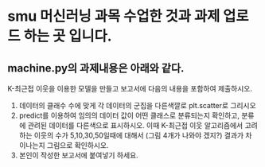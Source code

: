 # smu 머신러닝 과목 수업한 것과 과제 업로드 하는 곳 입니다.

<h2>machine.py의 과제내용은 아래와 같다.</h2>

K-최근접 이웃을 이용한 모델을 만들고 보고서에 다음의 내용을 포함하여 제출하시오.
1. 데이터의 클래수 수에 맞게 각 데이터의 군집을 다른색깔로 plt.scatter로 그리시오
2. predict를 이용하여 임의의 데이터 값이 어떤 클래스로 분류되는지 확인하고,
  분류에 관려된 데이터를 다른색으로 표시하시오.
  이때 K-최근접 이웃 알고리즘에서 고려하는 이웃의 수가 5,10,30,50일때에 대해서 (그림 4개가 나와야 겠지?)
  결과가 차이나는지 그림으로 확인하시오.
3. 본인이 작성한 보고서에 붙여넣기 하세요.
